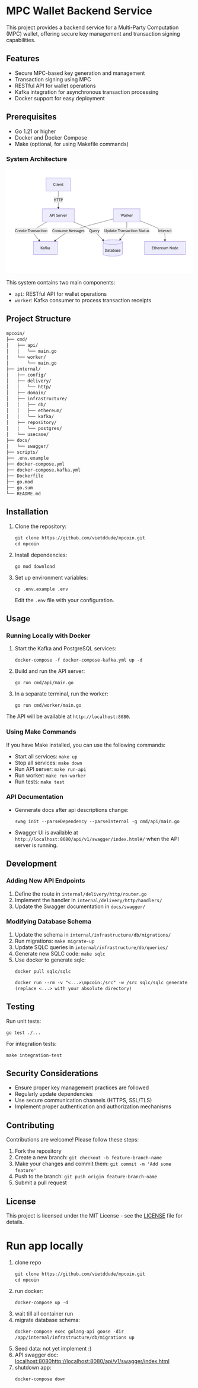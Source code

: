 # MPC Wallet Backend Service

This project provides a backend service for a Multi-Party Computation (MPC) wallet, offering secure key management and transaction signing capabilities.

## Features

- Secure MPC-based key generation and management
- Transaction signing using MPC
- RESTful API for wallet operations
- Kafka integration for asynchronous transaction processing
- Docker support for easy deployment

## Prerequisites

- Go 1.21 or higher
- Docker and Docker Compose
- Make (optional, for using Makefile commands)

### System Architecture

![System Architecture](assets/img/system-architecture.png)

This system contains two main components:

- `api`: RESTful API for wallet operations
- `worker`: Kafka consumer to process transaction receipts

## Project Structure

```
mpcoin/
├── cmd/
│   ├── api/
│   │   └── main.go
│   └── worker/
│       └── main.go
├── internal/
│   ├── config/
│   ├── delivery/
│   │   └── http/
│   ├── domain/
│   ├── infrastructure/
│   │   ├── db/
│   │   ├── ethereum/
│   │   └── kafka/
│   ├── repository/
│   │   └── postgres/
│   └── usecase/
├── docs/
│   └── swagger/
├── scripts/
├── .env.example
├── docker-compose.yml
├── docker-compose.kafka.yml
├── Dockerfile
├── go.mod
├── go.sum
└── README.md
```

## Installation

1. Clone the repository:

   ```
   git clone https://github.com/vietddude/mpcoin.git
   cd mpcoin
   ```

2. Install dependencies:

   ```
   go mod download
   ```

3. Set up environment variables:
   ```
   cp .env.example .env
   ```
   Edit the `.env` file with your configuration.

## Usage

### Running Locally with Docker

1. Start the Kafka and PostgreSQL services:

   ```
   docker-compose -f docker-compose-kafka.yml up -d
   ```

2. Build and run the API server:

   ```
   go run cmd/api/main.go
   ```

3. In a separate terminal, run the worker:
   ```
   go run cmd/worker/main.go
   ```

The API will be available at `http://localhost:8080`.

### Using Make Commands

If you have Make installed, you can use the following commands:

- Start all services: `make up`
- Stop all services: `make down`
- Run API server: `make run-api`
- Run worker: `make run-worker`
- Run tests: `make test`

### API Documentation
- Gennerate docs after api descriptions change: 
   ```
   swag init --parseDependency --parseInternal -g cmd/api/main.go
   ```
- Swagger UI is available at `http://localhost:8080/api/v1/swagger/index.html#/` when the API server is running.

## Development

### Adding New API Endpoints

1. Define the route in `internal/delivery/http/router.go`
2. Implement the handler in `internal/delivery/http/handlers/`
3. Update the Swagger documentation in `docs/swagger/`

### Modifying Database Schema

1. Update the schema in `internal/infrastructure/db/migrations/`
2. Run migrations: `make migrate-up`
3. Update SQLC queries in `internal/infrastructure/db/queries/`
4. Generate new SQLC code: `make sqlc`
5. Use docker to generate sqlc:
   ```
   docker pull sqlc/sqlc
   ```
   ```
   docker run --rm -v "<...>\mpcoin:/src" -w /src sqlc/sqlc generate  (replace <...> with your absolute directory)
   ```
## Testing

Run unit tests:

```
go test ./...
```

For integration tests:

```
make integration-test
```

## Security Considerations

- Ensure proper key management practices are followed
- Regularly update dependencies
- Use secure communication channels (HTTPS, SSL/TLS)
- Implement proper authentication and authorization mechanisms

## Contributing

Contributions are welcome! Please follow these steps:

1. Fork the repository
2. Create a new branch: `git checkout -b feature-branch-name`
3. Make your changes and commit them: `git commit -m 'Add some feature'`
4. Push to the branch: `git push origin feature-branch-name`
5. Submit a pull request

## License

This project is licensed under the MIT License - see the [LICENSE](LICENSE) file for details.



# Run app locally
1. clone repo
   ```
   git clone https://github.com/vietddude/mpcoin.git
   cd mpcoin
   ```
2. run docker:
   ```
   docker-compose up -d
   ```
3. wait till all container run
4. migrate database schema:
   ```
   docker-compose exec golang-api goose -dir /app/internal/infrastructure/db/migrations up
   ```
5. Seed data: not yet implement :)
6. API swagger doc: [localhost:8080http://localhost:8080/api/v1/swagger/index.html](http://localhost:8080/api/v1/swagger/index.html)
7. shutdown app:
   ```
   docker-compose down
   ```

